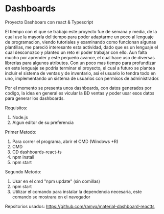 # Dashboards
 Proyecto Dashboars con react & Typescript
 
El tiempo con el que se trabajo este proyecto fue de semana y media, de la cual use la mayoría del tiempo para poder adaptarme un poco al lenguaje de programacion, viendo tutoriales y examinando como funcionan algunas plantillas, me pareció interesante esta actividad, dado que es un lenguaje el cual desconozco y planteo un reto el poder 
trabajar con ello. Aun falta mucho por aprender y este pequeño avance, el cual hace uso de diversas librerias para algunos atributos. Con un poco mas tiempo para profundizar en este lenguaje se podria terminar el proyecto, el cual a futuro se plantea incluir el sistema de ventas y de inventario, asi el usuario lo tendra todo en uno, implementando un sistema de usuarios con permisos de administrador.

Por el momento se presenta unos dashboards, con datos generados por codigo, la idea en general es vicular la BD ventas y poder usar esos datos para generar los dashboards.

 Requisitos:
 1. Node.js
 2. Algun editor de su preferencia

Primer Metodo:

1. Para correr el programa, abrir el CMD (Windows +R)
2. CMD
3. CD dashboards-react-ts
4. npm install
5. npm start

Segundo Metodo:
1. Usar en el cmd "npm update" (sin comillas)
2. npm start
3. Utilizar el comando para instalar la dependencia necesaria, este comando se mostrara en el navegador

Repsitorios usados:
https://github.com/ramyx/material-dashboard-reactts

